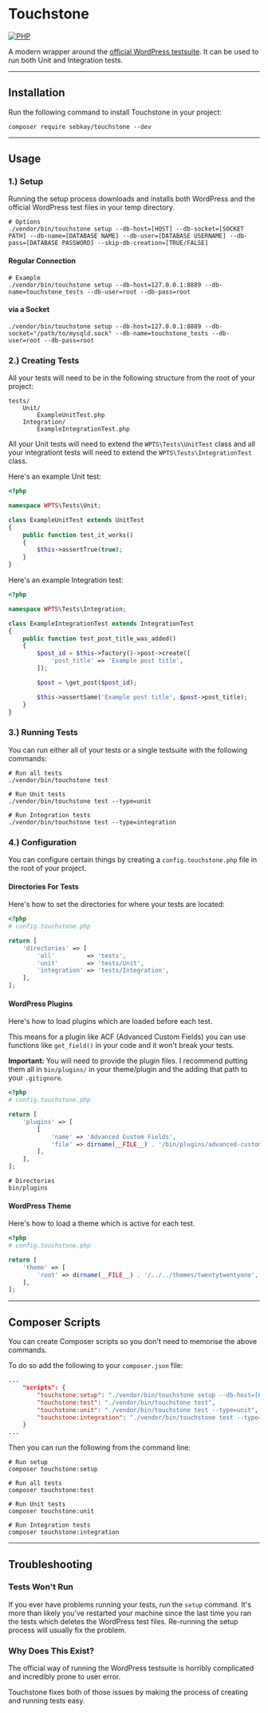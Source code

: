 # Touchstone

[![PHP](https://github.com/SebKay/touchstone/actions/workflows/php.yml/badge.svg)](https://github.com/SebKay/touchstone/actions/workflows/php.yml)

A modern wrapper around the [official WordPress testsuite](https://make.wordpress.org/cli/handbook/misc/plugin-unit-tests/). It can be used to run both Unit and Integration tests.

---

## Installation

Run the following command to install Touchstone in your project:

```shell
composer require sebkay/touchstone --dev
```

---

## Usage

### 1.) Setup

Running the setup process downloads and installs both WordPress and the official WordPress test files in your temp directory.

```shell
# Options
./vendor/bin/touchstone setup --db-host=[HOST] --db-socket=[SOCKET PATH] --db-name=[DATABASE NAME] --db-user=[DATABASE USERNAME] --db-pass=[DATABASE PASSWORD] --skip-db-creation=[TRUE/FALSE]
```

#### Regular Connection

```shell
# Example
./vendor/bin/touchstone setup --db-host=127.0.0.1:8889 --db-name=touchstone_tests --db-user=root --db-pass=root
```

#### via a Socket

```shell
./vendor/bin/touchstone setup --db-host=127.0.0.1:8889 --db-socket="/path/to/mysqld.sock" --db-name=touchstone_tests --db-user=root --db-pass=root
```

### 2.) Creating Tests

All your tests will need to be in the following structure from the root of your project:

```shell
tests/
    Unit/
        ExampleUnitTest.php
    Integration/
        ExampleIntegrationTest.php
```

All your Unit tests will need to extend the `WPTS\Tests\UnitTest` class and all your integrationt tests will need to extend the `WPTS\Tests\IntegrationTest` class.

Here's an example Unit test:

```php
<?php

namespace WPTS\Tests\Unit;

class ExampleUnitTest extends UnitTest
{
    public function test_it_works()
    {
        $this->assertTrue(true);
    }
}
```

Here's an example Integration test:

```php
<?php

namespace WPTS\Tests\Integration;

class ExampleIntegrationTest extends IntegrationTest
{
    public function test_post_title_was_added()
    {
        $post_id = $this->factory()->post->create([
            'post_title' => 'Example post title',
        ]);

        $post = \get_post($post_id);

        $this->assertSame('Example post title', $post->post_title);
    }
}
```

### 3.) Running Tests

You can run either all of your tests or a single testsuite with the following commands:

```shell
# Run all tests
./vendor/bin/touchstone test

# Run Unit tests
./vendor/bin/touchstone test --type=unit

# Run Integration tests
./vendor/bin/touchstone test --type=integration
```

### 4.) Configuration

You can configure certain things by creating a `config.touchstone.php` file in the root of your project.

#### Directories For Tests

Here's how to set the directories for where your tests are located:

```php
<?php
# config.touchstone.php

return [
    'directories' => [
        'all'         => 'tests',
        'unit'        => 'tests/Unit',
        'integration' => 'tests/Integration',
    ],
];
```

#### WordPress Plugins

Here's how to load plugins which are loaded before each test.

This means for a plugin like ACF (Advanced Custom Fields) you can use functions like `get_field()` in your code and it won't break your tests.

**Important:** You will need to provide the plugin files. I recommend putting them all in `bin/plugins/` in your theme/plugin and the adding that path to your `.gitignore`.

```php
<?php
# config.touchstone.php

return [
    'plugins' => [
        [
            'name' => 'Advanced Custom Fields',
            'file' => dirname(__FILE__) . '/bin/plugins/advanced-custom-fields-pro/acf.php',
        ],
    ],
];
```

```gitignore
# Directories
bin/plugins
```

#### WordPress Theme

Here's how to load a theme which is active for each test.

```php
<?php
# config.touchstone.php

return [
    'theme' => [
        'root' => dirname(__FILE__) . '/../../themes/twentytwentyone',
    ],
];
```

---

## Composer Scripts

You can create Composer scripts so you don't need to memorise the above commands.

To do so add the following to your `composer.json` file:

```json
...
    "scripts": {
        "touchstone:setup": "./vendor/bin/touchstone setup --db-host=[HOST] --db-name=[DATABASE NAME] --db-user=[DATABASE USER] --db-pass=[DATABASE PASSWORD] --skip-db-creation=true",
        "touchstone:test": "./vendor/bin/touchstone test",
        "touchstone:unit": "./vendor/bin/touchstone test --type=unit",
        "touchstone:integration": "./vendor/bin/touchstone test --type=integration"
    }
...
```

Then you can run the following from the command line:

```shell
# Run setup
composer touchstone:setup

# Run all tests
composer touchstone:test

# Run Unit tests
composer touchstone:unit

# Run Integration tests
composer touchstone:integration
```

---

## Troubleshooting

### Tests Won't Run

If you ever have problems running your tests, run the `setup` command. It's more than likely you've restarted your machine since the last time you ran the tests which deletes the WordPress test files. Re-running the setup process will usually fix the problem.

### Why Does This Exist?

The official way of running the WordPress testsuite is horribly complicated and incredibly prone to user error.

Touchstone fixes both of those issues by making the process of creating and running tests easy.
